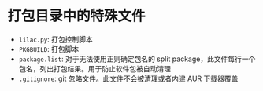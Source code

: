 # 打包目录中的特殊文件

* `lilac.py`: 打包控制脚本
* `PKGBUILD`: 打包脚本
* `package.list`: 对于无法使用正则确定包名的 split package，此文件每行一个包名，列出打包结果。用于防止软件包被自动清理
* `.gitignore`: git 忽略文件。此文件不会被清理或者内建 AUR 下载器覆盖
